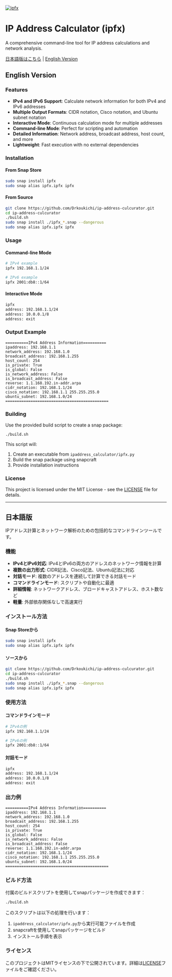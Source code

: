 [![ipfx](https://snapcraft.io/ipfx/badge.svg)](https://snapcraft.io/ipfx)

# IP Address Calculator (ipfx)

A comprehensive command-line tool for IP address calculations and network analysis.

[日本語版はこちら](#日本語版) | [English Version](#english-version)

## English Version

### Features

- **IPv4 and IPv6 Support**: Calculate network information for both IPv4 and IPv6 addresses
- **Multiple Output Formats**: CIDR notation, Cisco notation, and Ubuntu subnet notation
- **Interactive Mode**: Continuous calculation mode for multiple addresses
- **Command-line Mode**: Perfect for scripting and automation
- **Detailed Information**: Network address, broadcast address, host count, and more
- **Lightweight**: Fast execution with no external dependencies

### Installation

#### From Snap Store
```bash
sudo snap install ipfx
sudo snap alias ipfx.ipfx ipfx
```

#### From Source
```bash
git clone https://github.com/Drkoukichi/ip-address-culcurator.git
cd ip-address-culcurator
./build.sh
sudo snap install ./ipfx_*.snap --dangerous
sudo snap alias ipfx.ipfx ipfx
```

### Usage

#### Command-line Mode
```bash
# IPv4 example
ipfx 192.168.1.1/24

# IPv6 example  
ipfx 2001:db8::1/64
```

#### Interactive Mode
```bash
ipfx
address: 192.168.1.1/24
address: 10.0.0.1/8
address: exit
```

### Output Example

```
==========IPv4 Address Information==========
ipaddress: 192.168.1.1
network_address: 192.168.1.0
broadcast_address: 192.168.1.255
host_count: 254
is_private: True
is_global: False
is_network_address: False
is_broadcast_address: False
reverse: 1.1.168.192.in-addr.arpa
cidr_notation: 192.168.1.1/24
cisco_notation: 192.168.1.1 255.255.255.0
ubuntu_subnet: 192.168.1.0/24
=============================================
```

### Building

Use the provided build script to create a snap package:

```bash
./build.sh
```

This script will:
1. Create an executable from `ipaddress_calculator/ipfx.py`
2. Build the snap package using snapcraft
3. Provide installation instructions

### License

This project is licensed under the MIT License - see the [LICENSE](LICENSE) file for details.

---

## 日本語版

IPアドレス計算とネットワーク解析のための包括的なコマンドラインツールです。

### 機能

- **IPv4とIPv6対応**: IPv4とIPv6の両方のアドレスのネットワーク情報を計算
- **複数の出力形式**: CIDR記法、Cisco記法、Ubuntu記法に対応
- **対話モード**: 複数のアドレスを連続して計算できる対話モード
- **コマンドラインモード**: スクリプトや自動化に最適
- **詳細情報**: ネットワークアドレス、ブロードキャストアドレス、ホスト数など
- **軽量**: 外部依存関係なしで高速実行

### インストール方法

#### Snap Storeから
```bash
sudo snap install ipfx
sudo snap alias ipfx.ipfx ipfx
```

#### ソースから
```bash
git clone https://github.com/Drkoukichi/ip-address-culcurator.git
cd ip-address-culcurator
./build.sh
sudo snap install ./ipfx_*.snap --dangerous
sudo snap alias ipfx.ipfx ipfx
```

### 使用方法

#### コマンドラインモード
```bash
# IPv4の例
ipfx 192.168.1.1/24

# IPv6の例
ipfx 2001:db8::1/64
```

#### 対話モード
```bash
ipfx
address: 192.168.1.1/24
address: 10.0.0.1/8
address: exit
```

### 出力例

```
==========IPv4 Address Information==========
ipaddress: 192.168.1.1
network_address: 192.168.1.0
broadcast_address: 192.168.1.255
host_count: 254
is_private: True
is_global: False
is_network_address: False
is_broadcast_address: False
reverse: 1.1.168.192.in-addr.arpa
cidr_notation: 192.168.1.1/24
cisco_notation: 192.168.1.1 255.255.255.0
ubuntu_subnet: 192.168.1.0/24
=============================================
```

### ビルド方法

付属のビルドスクリプトを使用してsnapパッケージを作成できます：

```bash
./build.sh
```

このスクリプトは以下の処理を行います：
1. `ipaddress_calculator/ipfx.py`から実行可能ファイルを作成
2. snapcraftを使用してsnapパッケージをビルド
3. インストール手順を表示

### ライセンス

このプロジェクトはMITライセンスの下で公開されています。詳細は[LICENSE](LICENSE)ファイルをご確認ください。
